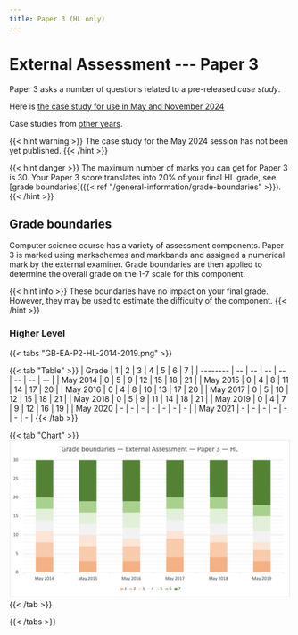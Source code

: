 ```yaml
---
title: Paper 3 (HL only)
---
```


# External Assessment --- Paper 3

Paper 3 asks a number of questions related to a pre-released _case study_.

Here is [the case study for use in May and November 2024](https://computersciencewiki.org/images/2/26/D_4_comsc_css_2305_1_e.pdf)

Case studies from [other years](https://computersciencewiki.org/index.php/2023_case_study).

{{< hint warning >}}
The case study for the May 2024 session has not been yet published.
{{< /hint >}}

{{< hint danger >}}
The maximum number of marks you can get for Paper 3 is 30. Your Paper 3 score translates into 20% of your final HL grade, see [grade boundaries]({{< ref "/general-information/grade-boundaries" >}}).
{{< /hint >}}

## Grade boundaries

Computer science course has a variety of assessment components. Paper 3 is marked using markschemes and markbands and assigned a numerical mark by the external examiner. Grade boundaries are then applied to determine the overall grade on the 1-7 scale for this component.

{{< hint info >}}
These boundaries have no impact on your final grade. However, they may be used to estimate the difficulty of the component.
{{< /hint >}}

### Higher Level

{{< tabs "GB-EA-P2-HL-2014-2019.png" >}}

{{< tab "Table" >}}
| Grade    |  1 |  2 |  3 |  4 |  5 |  6 |  7 |
| -------- | -- | -- | -- | -- | -- | -- | -- |
| May 2014 |  0 |  5 |  9 | 12 | 15 | 18 | 21 |
| May 2015 |  0 |  4 |  8 | 11 | 14 | 17 | 20 |
| May 2016 |  0 |  4 |  8 | 10 | 13 | 17 | 20 |
| May 2017 |  0 |  5 | 10 | 12 | 15 | 18 | 21 |
| May 2018 |  0 |  5 |  9 | 11 | 14 | 18 | 21 |
| May 2019 |  0 |  4 |  7 |  9 | 12 | 16 | 19 |
| May 2020 |  - |  - |  - |  - |  - |  - |  - |
| May 2021 |  - |  - |  - |  - |  - |  - |  - |
{{< /tab >}}

{{< tab "Chart" >}}
![](GB-EA-P3-HL-2014-2019.png)
{{< /tab >}}

{{< /tabs >}}
